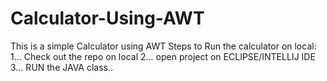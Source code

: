 # Calculator-Using-AWT
This is a simple Calculator using AWT
Steps to Run the calculator on local:
1... Check out the repo on local
2... open project on ECLIPSE/INTELLIJ IDE
3... RUN the JAVA class..
